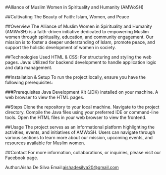 #Alliance of Muslim Women in Spirituality and Humanity (AMWoSH)

##Cultivating The Beauty of Faith: Islam, Women, and Peace

##Overview
The Alliance of Muslim Women in Spirituality and Humanity (AMWoSH) is a faith-driven initiative dedicated to empowering Muslim women through spirituality, education, and community engagement. Our mission is to foster a deeper understanding of Islam, promote peace, and support the holistic development of women in society.

##Technologies Used
HTML & CSS: For structuring and styling the web pages.
Java: Utilized for backend development to handle application logic and data management.

##Installation & Setup
To run the project locally, ensure you have the following prerequisites:

###Prerequisites
Java Development Kit (JDK) installed on your machine.
A web browser to view the HTML pages.

##Steps
Clone the repository to your local machine.
Navigate to the project directory.
Compile the Java files using your preferred IDE or command-line tools.
Open the HTML files in your web browser to view the frontend.

##Usage
The project serves as an informational platform highlighting the activities, events, and initiatives of AMWoSH. Users can navigate through various sections to learn more about our mission, upcoming events, and resources available for Muslim women.

##Contact
For more information, collaborations, or inquiries, please visit our Facebook page.

Author:Aisha De Silva
Email:aishadesilva20@gmail.com